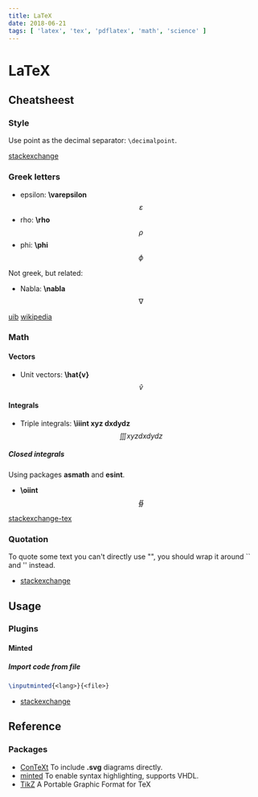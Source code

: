 ```yaml
---
title: LaTeX
date: 2018-06-21
tags: [ 'latex', 'tex', 'pdflatex', 'math', 'science' ]
---
```


# LaTeX

## Cheatsheest

### Style

Use point as the decimal separator: `\decimalpoint`.

[stackexchange](https://tex.stackexchange.com/questions/82009/babel-and-the-decimal-separator)

### Greek letters

* epsilon: **\varepsilon** $$ \varepsilon $$
* rho: **\rho** $$ \rho $$
* phi: **\phi** $$ \phi $$

Not greek, but related:

* Nabla: **\nabla** $$ \nabla $$

[uib](http://web.ift.uib.no/Teori/KURS/WRK/TeX/sym1.html)
[wikipedia](https://en.wikipedia.org/wiki/Greek_alphabet)

### Math

#### Vectors

* Unit vectors: **\hat{v}** $$ \hat{v} $$

#### Integrals

* Triple integrals: **\iiint xyz dxdydz** $$ \iiint xyz dxdydz $$

##### Closed integrals

Using packages **asmath** and **esint**.

* **\oiint** $$ \oiint $$

[stackexchange-tex](https://tex.stackexchange.com/questions/134416/surface-integral)

### Quotation

To quote some text you can't directly use "", you should wrap it around `` and
'' instead.

* [stackexchange](https://tex.stackexchange.com/questions/64371/direct-quotations-and-entire-paragraph-quotations)

## Usage

### Plugins

#### Minted

##### Import code from file

```tex
\inputminted{<lang>}{<file>}
```

* [stackexchange](https://tex.stackexchange.com/questions/44018/how-do-i-import-a-source-file-using-minted)

## Reference

### Packages

* [ConTeXt](https://tex.stackexchange.com/questions/2099/how-to-include-svg-diagrams-in-latex)
   To include **.svg** diagrams directly.
* [minted](https://github.com/gpoore/minted) To enable syntax highlighting,
  supports VHDL.
* [TikZ](https://github.com/pgf-tikz/pgf) A Portable Graphic Format for TeX
